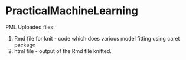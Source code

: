# PracticalMachineLearning
PML
Uploaded files:

1. Rmd file for knit - code which does various model fitting using caret package
2. html file - output of the Rmd file knitted.
